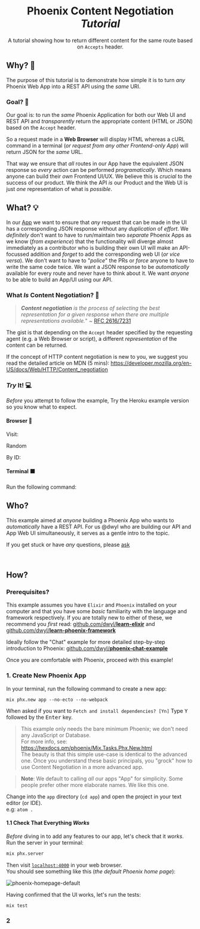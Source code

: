 <div align="center">

# Phoenix Content Negotiation _Tutorial_

A tutorial showing how to return different content
for the same route based on `Accepts` header.

</div>

## Why? 🤷

The purpose of this tutorial is to demonstrate how simple
it is to turn _any_ Phoenix Web App into a REST API
using the _same_ URI.



### Goal? 🎯

Our goal is:
to run the _same_ Phoenix Application for both our Web UI and REST API
and _transparently_ return the appropriate content (HTML or JSON)
based on the `Accept` header.

So a request made in a **Web Browser** will display HTML
whereas a cURL command in a terminal
(_or request from any other Frontend-only App_)
will return JSON for the _same_ URL.

That way we ensure that _all_ routes in our App
have the equivalent JSON response
so _every_ action can be performed _programatically_.
Which means anyone can build their _own_ Frontend UI/UX.
We believe this is _crucial_ to the success of our product.
We think the API _is_ our Product and the Web UI
is just _one_ representation of what is _possible_.


## What? 💡

In our
[App](https://github.com/dwyl/app)
we want to ensure that
_any_ request that can be made in the UI
has a corresponding JSON response
without any _duplication_ of _effort_.
We _definitely_ don't want to have to
run/maintain two _separate_ Phoenix Apps
as we know (_from experience_)
that the functionality will diverge
almost immediately
as a contributor who is building their own UI
will make an API-focussed addition and _forget_
to add the corresponding web UI (_or vice versa_).
We don't want to have to "_police_" the PRs
or _force_ anyone to have to write the same code twice.
We want a JSON response to be _automatically_ available
for every route and never have to think about it.
We want _anyone_ to be able to build an App/UI
using our API.



### What _Is_ Content Negotiation? 💭

> _**Content negotiation** is the process of selecting
the best representation for a given response
when there are multiple representations available._"
~ [RFC 2616/7231](https://tools.ietf.org/html/rfc7231#section-3.4)

The gist is that depending on the `Accept` header
specified by the requesting agent (e.g. a Web Browser or script),
a different _representation_ of the content can be returned.


If the concept of HTTP content negotiation is new to you,
we suggest you read the detailed article on MDN (5 mins):
https://developer.mozilla.org/en-US/docs/Web/HTTP/Content_negotiation


### _Try_ It! 💻

_Before_ you attempt to follow the example,
Try the Heroku example version so you know what to expect.


#### Browser 📱

Visit:

Random

By ID:





#### Terminal ⬛

Run the following command:





## Who?


This example aimed at _anyone_ building a Phoenix App
who wants to _automatically_ have a REST API.
For us @dwyl
who are building our API and App Web UI simultaneously,
it serves as a gentle intro to the topic.

If you get stuck or have _any_ questions,
please
[ask](https://github.com/nelsonic/phoenix-content-negotiation-example/issues)

<br />

## How?

### Prerequisites?

This example assumes you have `Elixir` and `Phoenix`
installed on your computer
and that you have some _basic_ familiarity
with the language and framework respectively.
If you are totally new to either of these,
we recommend you _first_ read:
[github.com/dwyl/**learn-elixir**](https://github.com/dwyl/learn-elixir)
and
[github.com/dwyl/**learn-phoenix-framework**](https://github.com/dwyl/learn-phoenix-framework)

Ideally follow the "Chat" example
for more detailed step-by-step introduction to Phoenix:
[github.com/dwyl/**phoenix-chat-example**](https://github.com/dwyl/phoenix-chat-example)

Once you are comfortable with Phoenix, proceed with this example!


### 1. Create New Phoenix App

In your terminal, run the following command to create a new app:


```
mix phx.new app --no-ecto --no-webpack
```
When asked if you want to `Fetch and install dependencies? [Yn]`
Type <kbd>Y</kbd> followed by the <kbd>Enter</kbd> key.

> This example only needs the bare minimum Phoenix;
we don't need any JavaScript or Database. <br />
For more info, see:
https://hexdocs.pm/phoenix/Mix.Tasks.Phx.New.html <br />
> The beauty is that this simple use-case
is identical to the advanced one.
Once you understand these basic principals,
you "grock" how to use Content Negotiation in a more advanced app.

> **Note**: We default to calling _all_ our apps "App" for simplicity.
Some people prefer other more elaborate names. We like this one.


Change into the `app` directory (`cd app`)
and open the project in your text editor (or IDE). <br />
e.g: `atom .`

#### 1.1 Check That Everything _Works_

_Before_ diving in to add any features to our app,
let's check that it _works_.
Run the server in your terminal:

```sh
mix phx.server
```

Then visit [`localhost:4000`](http://localhost:4000) in your web browser. <br />
You should see something like this (_the default Phoenix home page_):

![phoenix-homepage-default](https://user-images.githubusercontent.com/194400/81491226-cfa09480-9283-11ea-9d3b-4687b3f4aae4.png)


Having confirmed that the UI works,
let's run the tests:

```
mix test
```



### 2
